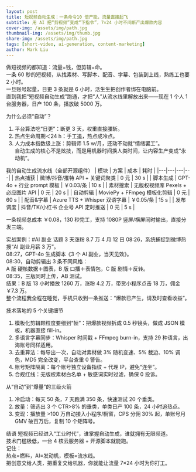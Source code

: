 ```yaml
---
layout: post
title: 短视频自动生成：一条命令10 倍产能，流量直接起飞
subtitle: 用 AI 把“剪视频”变成“下指令”，7×24 小时不间断产出爆款内容
cover-img: /assets/img/path.jpg
thumbnail-img: /assets/img/thumb.jpg
share-img: /assets/img/path.jpg
tags: [short-video, ai-generation, content-marketing]
author: Mark Liu
---
```

做短视频的都知道：流量=钱，但剪辑=命。  
一条 60 秒的短视频，从找素材、写脚本、配音、字幕、包装到上线，熟练工也要 2 小时。  
一旦账号起量，日更 3 条就是 6 小时，活生生把创作者绑在电脑前。  
直到我把“短视频自动生成”跑通，才把“人”从流水线里解放出来——现在 1 个人 1 台服务器，日产 100 条，播放破 5000 万。

为什么必须“自动”？
1. 平台算法吃“日更”：断更 3 天，权重直接腰斩。  
2. 热点生命周期＜24 h：手工追，热点成冷点。  
3. 人力成本指数级上涨：剪辑师 1.5 w/月，还动不动就“情绪罢工”。  
自动生成的核心不是炫技，而是用机器时间换人类时间，让内容生产变成“永动机”。

我的自动生成流水线（全部开源组件）
| 模块 | 方案 | 成本 | 耗时 |
|---|---|---|---|
| 热点捕获 | 微博/抖音/推特 API + 关键词聚类 | 0 元 | 30 s |
| 脚本生成 | GPT-4o + 行业 prompt 模板 | ￥0.03/条 | 10 s |
| 素材搜索 | 无版权视频库 Pexels + 必应图片 API | 0 元 | 20 s |
| 自动剪辑 | MoviePy + FFmpeg 模板化剪辑 | 0 元 | 60 s |
| 配音&字幕 | Azure TTS + Whisper 双语字幕 | ￥0.05/条 | 15 s |
| 发布调度 | 抖音/TK/小红书 企业号 API 定时推送 | 0 元 | 5 s |

一条视频总成本 ￥0.08，130 秒完工，支持 1080P 竖屏/横屏同时输出，直接分发三端。

实战案例：#AI 副业 话题 3 天涨粉 8.7 万
4 月 12 日 08:26，系统捕捉到微博热搜“AI 副业月薪 3 万”。  
08:27，GPT-4o 生成脚本《3 个 AI 副业，当天见效》。  
08:30，自动剪辑出 3 条不同风格：  
A 版 硬核数据＋图表，B 版 口播＋表情包，C 版 剧情＋反转。  
08:35，三版同时上传，AB 测试。  
结果：B 版 13 小时播放 1260 万，涨粉 4.2 万，带货小程序点击 18 万，佣金 ￥7.3 万。  
整个流程我全程在睡觉，手机只收到一条推送：“爆款已产生，请及时查看收益”。

技术落地的 5 个关键细节
1. 模板化剪辑颗粒度要细到“帧”：把爆款视频拆成 0.5 秒镜头，做成 JSON 模板，机器直接 fill-in。  
2. 多语言字幕同步：Whisper 时间戳 + FFmpeg burn-in，支持 29 种语言，出海账号同样适用。  
3. 去重算法：每导出一次，自动对素材做 3% 随机变速、5% 裁边、10% 调色，MD5 完全改变，平台查重 0 警告。  
4. 账号矩阵隔离：每个账号独立设备指纹 + 代理 IP，避免“连坐”。  
5. 合规红线：无版权素材白名单 + 敏感词实时过滤，确保 0 投诉。

从“自动”到“爆量”的三级火箭
1. 冷启动：每天 50 条，7 天跑满 350 条，快速测试 20 个垂类。  
2. 放量：筛选出 3 个 CTR>8% 的垂类，单类日产 100 条，24 小时追热点。  
3. 变现：播放量 >100 万自动接入小程序/橱窗，CPS 分佣 30% 起，单账号月 GMV 破百万后，复制 10 个矩阵号。

结语
短视频已经进入“工业时代”，谁掌握自动生成，谁就拥有无限频道。  
技术门槛极低，一台 4 核云服务器 + 开源脚本就能跑。  
记住：  
热点=燃料，AI=发动机，模板=流水线。  
把创意交给人类，把重复交给机器，你就能让流量 7×24 小时为你打工。  

